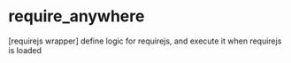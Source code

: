 require_anywhere
================

[requirejs wrapper] define logic for requirejs, and execute it when requirejs is loaded
